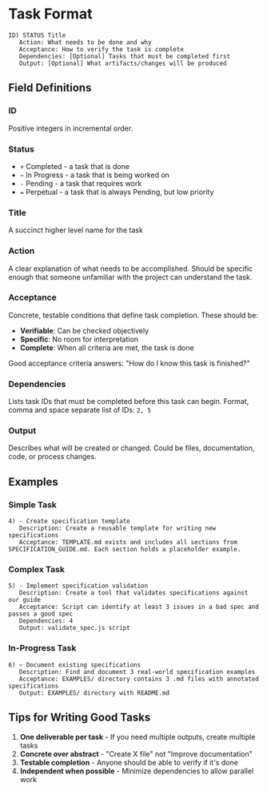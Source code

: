 # Task Format

```
ID) STATUS Title
   Action: What needs to be done and why
   Acceptance: How to verify the task is complete
   Dependencies: [Optional] Tasks that must be completed first
   Output: [Optional] What artifacts/changes will be produced
```

## Field Definitions

### ID
Positive integers in incremental order.

### Status
- `+` Completed - a task that is done
- `~` In Progress - a task that is being worked on
- `-` Pending - a task that requires work
- `=` Perpetual - a task that is always Pending, but low priority

### Title
A succinct higher level name for the task

### Action
A clear explanation of what needs to be accomplished. Should be specific enough that someone unfamiliar with the project can understand the task.

### Acceptance
Concrete, testable conditions that define task completion. These should be:
- **Verifiable**: Can be checked objectively
- **Specific**: No room for interpretation  
- **Complete**: When all criteria are met, the task is done

Good acceptance criteria answers: "How do I know this task is finished?"

### Dependencies
Lists task IDs that must be completed before this task can begin. Format, comma and space separate list of IDs: `2, 5`

### Output
Describes what will be created or changed. Could be files, documentation, code, or process changes.

## Examples

### Simple Task
```
4) - Create specification template
   Description: Create a reusable template for writing new specifications
   Acceptance: TEMPLATE.md exists and includes all sections from SPECIFICATION_GUIDE.md. Each section holds a placeholder example.
```

### Complex Task
```
5) - Implement specification validation
   Description: Create a tool that validates specifications against our guide
   Acceptance: Script can identify at least 3 issues in a bad spec and passes a good spec
   Dependencies: 4
   Output: validate_spec.js script
```

### In-Progress Task
```
6) ~ Document existing specifications
   Description: Find and document 3 real-world specification examples
   Acceptance: EXAMPLES/ directory contains 3 .md files with annotated specifications
   Output: EXAMPLES/ directory with README.md
```

## Tips for Writing Good Tasks

1. **One deliverable per task** - If you need multiple outputs, create multiple tasks
2. **Concrete over abstract** - "Create X file" not "Improve documentation"
3. **Testable completion** - Anyone should be able to verify if it's done
4. **Independent when possible** - Minimize dependencies to allow parallel work